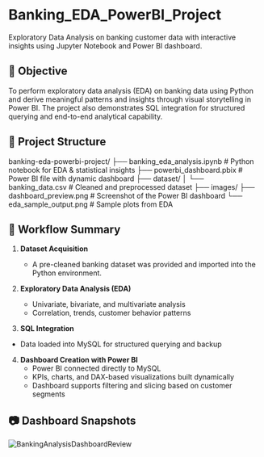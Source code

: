 # Banking_EDA_PowerBI_Project
Exploratory Data Analysis on banking customer data with interactive insights using Jupyter Notebook and Power BI dashboard. 

## 🎯 Objective
To perform exploratory data analysis (EDA) on banking data using Python and derive meaningful patterns and insights through visual storytelling in Power BI. The project also demonstrates SQL integration for structured querying and end-to-end analytical capability.

## 📁 Project Structure
banking-eda-powerbi-project/
├── banking_eda_analysis.ipynb # Python notebook for EDA & statistical insights
├── powerbi_dashboard.pbix # Power BI file with dynamic dashboard
├── dataset/
│ └── banking_data.csv # Cleaned and preprocessed dataset
├── images/
├── dashboard_preview.png # Screenshot of the Power BI dashboard
└── eda_sample_output.png # Sample plots from EDA

## 🚀 Workflow Summary
1. **Dataset Acquisition**  
   - A pre-cleaned banking dataset was provided and imported into the Python environment.

2. **Exploratory Data Analysis (EDA)**  
   - Univariate, bivariate, and multivariate analysis
   - Correlation, trends, customer behavior patterns

3. **SQL Integration**  
  - Data loaded into MySQL for structured querying and backup

4. **Dashboard Creation with Power BI**  
   - Power BI connected directly to MySQL
   - KPIs, charts, and DAX-based visualizations built dynamically
   - Dashboard supports filtering and slicing based on customer segments
  
## 📷 Dashboard Snapshots

![BankingAnalysisDashboardReview](https://github.com/user-attachments/assets/4be937af-c5be-42ff-995d-1ffd3e688d9b)

